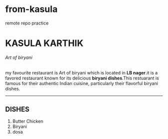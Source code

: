 # from-kasula
remote repo
practice
# KASULA KARTHIK
###### Art of biryani
my favourite restaurant is Art of biryani which is located in **LB nager**.it is a favored restaurant known for its delicious **biryani dishes**.This restuarant is famous for their authentic Indian cuisine, particularly their flavorful biryani dishes.

---

 ## DISHES 
 1. Butter Chicken 
 2. Biryani
 3. dosa
 